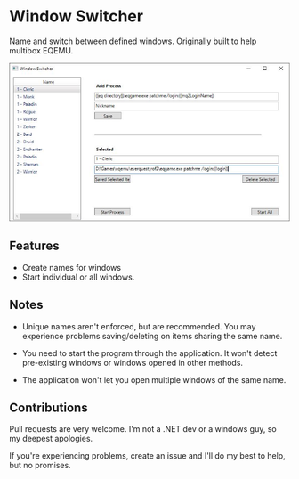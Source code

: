 # Window Switcher
Name and switch between defined windows.  Originally built to help multibox EQEMU.


![alt text](/docs/images/WindowSwitch.JPG)

## Features

* Create names for windows
* Start individual or all windows.

## Notes

* Unique names aren't enforced, but are recommended.  You may experience problems saving/deleting on items sharing the same name.

* You need to start the program through the application.  It won't detect pre-existing windows or windows opened in other methods.

* The application won't let you open multiple windows of the same name.

## Contributions
Pull requests are very welcome.  I'm not a .NET dev or a windows guy, so my deepest apologies.

If you're experiencing problems, create an issue and I'll do my best to help, but no promises. 